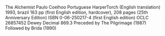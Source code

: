 The Alchemist 
	Paulo Coelhoo
 Portuguese
 	HarperTorch (English translation)
  1993, brazil
  	163 pp (first English edition, hardcover), 208 pages (25th Anniversary Edition)
ISBN 	0-06-250217-4 (first English edition) 
OCLC	26857452
Dewey Decimal 869.3
Preceded by	The Pilgrimage (1987) 
Followed by	Brida (1990) 


 

